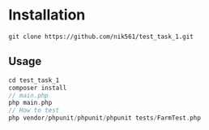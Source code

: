 # Installation

`git clone https://github.com/nik561/test_task_1.git`

## Usage


```php
cd test_task_1
composer install	
// main.php
php main.php
// How to test
php vendor/phpunit/phpunit/phpunit tests/FarmTest.php
